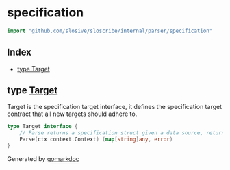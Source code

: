 <!-- Code generated by gomarkdoc. DO NOT EDIT -->

# specification

```go
import "github.com/slosive/sloscribe/internal/parser/specification"
```

## Index

- [type Target](<#Target>)


<a name="Target"></a>
## type [Target](<https://github.com/slosive/sloscribe/blob/main/internal/parser/specification/target.go#L10-L13>)

Target is the specification target interface, it defines the specification target contract that all new targets should adhere to.

```go
type Target interface {
    // Parse returns a specification struct given a data source, returns error if parsing fails
    Parse(ctx context.Context) (map[string]any, error)
}
```

Generated by [gomarkdoc](<https://github.com/princjef/gomarkdoc>)
